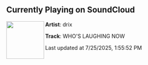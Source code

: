 ## Currently Playing on SoundCloud

[<img align="left" width="100" src="https://i1.sndcdn.com/artworks-46DRrjJIYefvZnQc-AI2SzQ-t500x500.jpg">](https://soundcloud.com/drixxle/whos-laughing-now-drix-master)

**Artist**: drix 

**Track**: WHO'S LAUGHING NOW

Last updated at 7/25/2025, 1:55:52 PM
